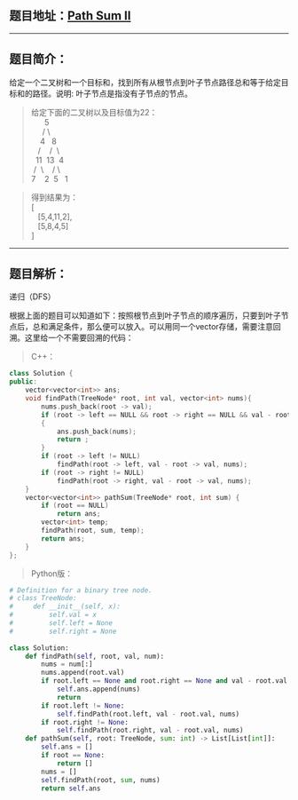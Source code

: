 ## 题目地址：[Path Sum II](https://leetcode.com/problems/path-sum-ii/)
---
## 题目简介：
给定一个二叉树和一个目标和，找到所有从根节点到叶子节点路径总和等于给定目标和的路径。说明: 叶子节点是指没有子节点的节点。

> 给定下面的二叉树以及目标值为22：   
> &nbsp;&nbsp;&nbsp;&nbsp;&nbsp;&nbsp;5    
> &nbsp;&nbsp;&nbsp;&nbsp;&nbsp;/&nbsp;\  
> &nbsp;&nbsp;&nbsp;&nbsp;4&nbsp;&nbsp;&nbsp;8   
> &nbsp;&nbsp;&nbsp;/&nbsp;&nbsp;&nbsp;&nbsp;/&nbsp;&nbsp;\  
> &nbsp;&nbsp;11&nbsp;&nbsp;13&nbsp;&nbsp;4   
> &nbsp;/&nbsp;&nbsp;\\&nbsp;&nbsp;&nbsp;&nbsp;/&nbsp;\  
> 7&nbsp;&nbsp;&nbsp;&nbsp;2&nbsp;&nbsp;5&nbsp;&nbsp;&nbsp;1

> 得到结果为：   
> [   
> &nbsp;&nbsp;&nbsp;[5,4,11,2],   
> &nbsp;&nbsp;&nbsp;[5,8,4,5]   
> ]   

---
## 题目解析：  
递归（DFS）

根据上面的题目可以知道如下：按照根节点到叶子节点的顺序遍历，只要到叶子节点后，总和满足条件，那么便可以放入。可以用同一个vector存储，需要注意回溯。这里给一个不需要回溯的代码：  
> C++：

```c++
class Solution {
public:
    vector<vector<int>> ans;
    void findPath(TreeNode* root, int val, vector<int> nums){
        nums.push_back(root -> val);
        if (root -> left == NULL && root -> right == NULL && val - root -> val == 0)
        {
            ans.push_back(nums);
            return ;
        }
        if (root -> left != NULL)
            findPath(root -> left, val - root -> val, nums);
        if (root -> right != NULL)
            findPath(root -> right, val - root -> val, nums);
    }
    vector<vector<int>> pathSum(TreeNode* root, int sum) {
        if (root == NULL)
            return ans;
        vector<int> temp;
        findPath(root, sum, temp);
        return ans;
    }
};
```
> Python版：

```python
# Definition for a binary tree node.
# class TreeNode:
#     def __init__(self, x):
#         self.val = x
#         self.left = None
#         self.right = None
 
class Solution:
    def findPath(self, root, val, num):
        nums = num[:]
        nums.append(root.val)
        if root.left == None and root.right == None and val - root.val == 0:
            self.ans.append(nums)
            return 
        if root.left != None:
            self.findPath(root.left, val - root.val, nums)
        if root.right != None:
            self.findPath(root.right, val - root.val, nums)
    def pathSum(self, root: TreeNode, sum: int) -> List[List[int]]:
        self.ans = []
        if root == None:
            return []
        nums = []
        self.findPath(root, sum, nums)
        return self.ans
```
